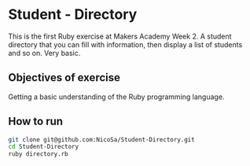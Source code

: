 Student - Directory
===
This is the first Ruby exercise at Makers Academy Week 2. A student directory that you can fill with information, then display a list of students and so on. Very basic.

Objectives of exercise
----
Getting a basic understanding of the Ruby programming language.

How to run
----
```sh
git clone git@github.com:NicoSa/Student-Directory.git
cd Student-Directory
ruby directory.rb
```

